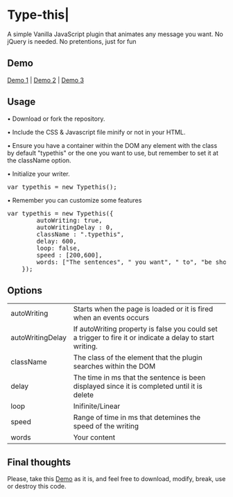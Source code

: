 <h1>Type-this|</h1>
<p>A simple Vanilla JavaScript plugin that animates any message you want. No jQuery is needed. No pretentions, just for fun</p>

<h2>Demo</h2>
<p><a href="http://www.mamutlove.es/projects/type-this/" title="Demo" target="_blank">Demo 1</a> | <a href="http://www.mamutlove.es/projects/type-this/index2.html" title="Demo" target="_blank">Demo 2</a> | <a href="http://www.mamutlove.es/projects/type-this/index3.html" title="Demo" target="_blank">Demo 3</a></p>

<h2>Usage</h2>
<p>• Download or fork the repository.</p>
<p>• Include the CSS &amp; Javascript file minify or not in your HTML.</p>
<p>• Ensure you have a container within the DOM any element with the class by default "typethis" or the one you want to use, but remember to set it at the className option.</p>
<p>• Initialize your writer. <pre>var typethis = new Typethis();</pre></p>
<p>• Remember you can customize some features
    <pre>var typethis = new Typethis({
        autoWriting: true,
        autoWritingDelay : 0,
        className : ".typethis",
        delay: 600,
        loop: false,
        speed : [200,600],
        words: ["The sentences", " you want", " to", "be shown"]
    });</pre>
</p>

<h2>Options</h2>
<table>
    <tr>
        <td>autoWriting</td>
        <td>Starts when the page is loaded or it is fired when an events occurs</td>
    </tr>
    <tr>
        <td>autoWritingDelay</td>
        <td>If autoWriting property is false you could set a trigger to fire it or indicate a delay to start writing.</td>
    </tr>    
    <tr>
        <td>className</td>
        <td>The class of the element that the plugin searches within the DOM</td>
    </tr>
    <tr>
        <td>delay</td>
        <td>The time in ms that the sentence is been displayed since it is completed until it is delete</td>
    </tr>
    <tr>
        <td>loop</td>
        <td>Inifinite/Linear</td>
    </tr>
    <tr>
        <td>speed</td>
        <td>Range of time in ms that detemines the speed of the writing</td>
    </tr>
    <tr>
        <td>words</td>
        <td>Your content</td>
    </tr>
</table>

<h2>Final thoughts</h2>
<p>Please, take this <a href="http://www.mamutlove.es/projects/type-this/" title="Demo" target="_blank">Demo</a> as it is, and feel free to download, modify, break, use or destroy this code.</p>
